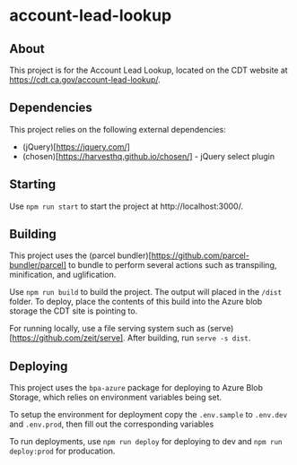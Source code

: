 # account-lead-lookup

## About
This project is for the Account Lead Lookup, located on the CDT website at https://cdt.ca.gov/account-lead-lookup/.

## Dependencies
This project relies on the following external dependencies:
- (jQuery)[https://jquery.com/]
- (chosen)[https://harvesthq.github.io/chosen/] - jQuery select plugin

## Starting
Use `npm run start` to start the project at http://localhost:3000/. 

## Building
This project uses the (parcel bundler)[https://github.com/parcel-bundler/parcel] to bundle to perform several actions such as transpiling, minification, and uglification.

Use `npm run build` to build the project. The output will placed in the `/dist` folder. To deploy, place the contents of this build into the Azure blob storage the CDT site is pointing to.

For running locally, use a file serving system such as (serve)[https://github.com/zeit/serve]. After building, run `serve -s dist`.

## Deploying
This project uses the `bpa-azure` package for deploying to Azure Blob Storage, which relies on environment variables being set. 

To setup the environment for deployment copy the `.env.sample` to `.env.dev` and `.env.prod`, then fill out the corresponding variables

To run deployments, use `npm run deploy` for deploying to dev and `npm run deploy:prod` for producation.